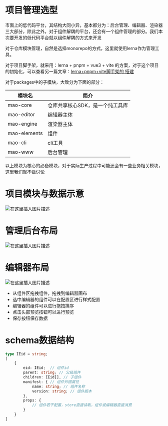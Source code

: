# 项目管理选型

市面上的低代码平台，其结构大同小异，基本都分为：后台管理、编辑器、渲染器三大部分，除此之外，对于组件解耦的平台，还会有一个组件管理的部分。我们本次要开发的低代码平台就以组件解耦的方式来开发

对于仓库模块管理，自然是选择monorepo的方式，这里就使用lerna作为管理工具。

对于项目脚手架，就采用：lerna + pnpm + vue3 + vite 的方案，对于这个项目的初始化，可以查看另一篇文章：[lerna+pnpm+vite脚手架的 搭建](https://www.obj261.asia/#/blogDetail?markdownUrl=https%253A%252F%252Ffv215b183.asia%252Fwot-style-blog%252Fmds%252Flerna.md)

对于packages中的子模块，大致分为下面的部分：

| 模块名 | 简介 |
|--|--|
| mao-core| 仓库共享核心SDK，是一个纯工具库 |
| mao-editor | 编辑器主体 |
| mao-engine| 渲染器主体 |
| mao-elements| 组件 |
| mao-cli| cli工具 |
| mao-www| 后台管理 |

以上模块为核心的必备模块，对于实际生产过程中可能还会有一些业务相关模块，这里我们就不做讨论

# 项目模块与数据示意

![在这里插入图片描述](https://i-blog.csdnimg.cn/img_convert/e0b426b735885aa389e1476cc8bdf498.png#pic_center)
# 管理后台布局
![在这里插入图片描述](https://i-blog.csdnimg.cn/img_convert/706bdc3316780b33f01e1999b14bd9d5.webp?x-oss-process=image/format,png#pic_center)

# 编辑器布局
![在这里插入图片描述](https://i-blog.csdnimg.cn/img_convert/9803efdff822d421dc7090029d19099b.png#pic_center)

- 从组件区拖拽组件，拖拽到编辑器画布
- 选中编辑器的组件可以在配置区进行样式配置
- 编辑器的组件可以进行拖拽排序
- 点击头部预览按钮可以进行预览
- 保存按钮保存数据

# schema数据结构

```ts
type IEid = string;
[
	{
		eid: IEid;  // 组件id
		parent: string; // 父级组件
		children: IEid[], // 子组件
		manifest: { // 组件外围属性
			name: string; // 组件名称
			version: string; // 组件版本
		},
		props: {
			// 组件若干配置，store直接读取，组件或编辑器直接消费
		}
	}
]
```
